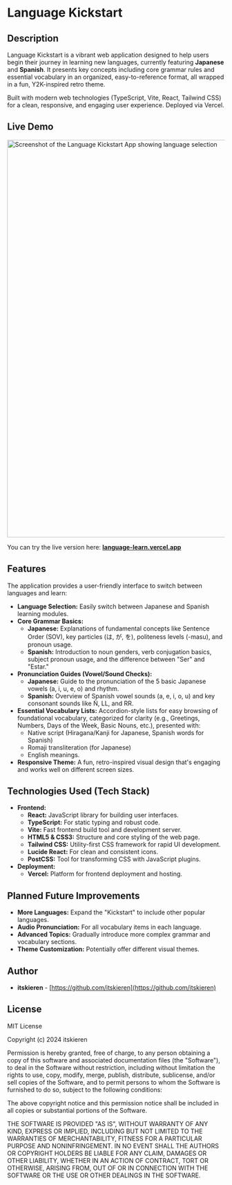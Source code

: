 # Language Kickstart

## Description

Language Kickstart is a vibrant web application designed to help users begin their journey in learning new languages, currently featuring **Japanese** and **Spanish**. It presents key concepts including core grammar rules and essential vocabulary in an organized, easy-to-reference format, all wrapped in a fun, Y2K-inspired retro theme.

Built with modern web technologies (TypeScript, Vite, React, Tailwind CSS) for a clean, responsive, and engaging user experience. Deployed via Vercel.

## Live Demo

<img width="919" alt="Screenshot of the Language Kickstart App showing language selection" src="https://github.com/user-attachments/assets/58dea1ed-2e30-411f-99f0-2081394fadef" />

You can try the live version here: **[language-learn.vercel.app](https://language-learn.vercel.app)**

## Features

The application provides a user-friendly interface to switch between languages and learn:

*   **Language Selection:** Easily switch between Japanese and Spanish learning modules.
*   **Core Grammar Basics:**
    *   **Japanese:** Explanations of fundamental concepts like Sentence Order (SOV), key particles (は, が, を), politeness levels (-masu), and pronoun usage.
    *   **Spanish:** Introduction to noun genders, verb conjugation basics, subject pronoun usage, and the difference between "Ser" and "Estar."
*   **Pronunciation Guides (Vowel/Sound Checks):**
    *   **Japanese:** Guide to the pronunciation of the 5 basic Japanese vowels (a, i, u, e, o) and rhythm.
    *   **Spanish:** Overview of Spanish vowel sounds (a, e, i, o, u) and key consonant sounds like Ñ, LL, and RR.
*   **Essential Vocabulary Lists:** Accordion-style lists for easy browsing of foundational vocabulary, categorized for clarity (e.g., Greetings, Numbers, Days of the Week, Basic Nouns, etc.), presented with:
    *   Native script (Hiragana/Kanji for Japanese, Spanish words for Spanish)
    *   Romaji transliteration (for Japanese)
    *   English meanings.
*   **Responsive Theme:** A fun, retro-inspired visual design that's engaging and works well on different screen sizes.

## Technologies Used (Tech Stack)

*   **Frontend:**
    *   **React:** JavaScript library for building user interfaces.
    *   **TypeScript:** For static typing and robust code.
    *   **Vite:** Fast frontend build tool and development server.
    *   **HTML5 & CSS3:** Structure and core styling of the web page.
    *   **Tailwind CSS:** Utility-first CSS framework for rapid UI development.
    *   **Lucide React:** For clean and consistent icons.
    *   **PostCSS:** Tool for transforming CSS with JavaScript plugins.
*   **Deployment:**
    *   **Vercel:** Platform for frontend deployment and hosting.

## Planned Future Improvements

*   **More Languages:** Expand the "Kickstart" to include other popular languages.
*   **Audio Pronunciation:** For all vocabulary items in each language.
*   **Advanced Topics:** Gradually introduce more complex grammar and vocabulary sections.
*   **Theme Customization:** Potentially offer different visual themes.

## Author

*   **itskieren** - [https://github.com/itskieren](https://github.com/itskieren)

## License

MIT License

Copyright (c) 2024 itskieren

Permission is hereby granted, free of charge, to any person obtaining a copy
of this software and associated documentation files (the "Software"), to deal
in the Software without restriction, including without limitation the rights
to use, copy, modify, merge, publish, distribute, sublicense, and/or sell
copies of the Software, and to permit persons to whom the Software is
furnished to do so, subject to the following conditions:

The above copyright notice and this permission notice shall be included in all
copies or substantial portions of the Software.

THE SOFTWARE IS PROVIDED "AS IS", WITHOUT WARRANTY OF ANY KIND, EXPRESS OR
IMPLIED, INCLUDING BUT NOT LIMITED TO THE WARRANTIES OF MERCHANTABILITY,
FITNESS FOR A PARTICULAR PURPOSE AND NONINFRINGEMENT. IN NO EVENT SHALL THE
AUTHORS OR COPYRIGHT HOLDERS BE LIABLE FOR ANY CLAIM, DAMAGES OR OTHER
LIABILITY, WHETHER IN AN ACTION OF CONTRACT, TORT OR OTHERWISE, ARISING FROM,
OUT OF OR IN CONNECTION WITH THE SOFTWARE OR THE USE OR OTHER DEALINGS IN THE
SOFTWARE.

